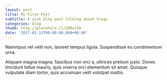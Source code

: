 ```yaml
---
layout: post
title: My First Post
subtitle: A sick blog post talking about blogs
categories: blog
thumb: http://placehold.it/300x150
date: '2017-02-13T00:00:00.000+00:00'
---
```

Nammpus vel velit non, laoreet tempus ligula. Suspendisse eu condimentum urna.

Aliquam magna magna, faucibus non orci a, ultrices pretium justo. Donec tincidunt tellus mauris, quis viverra orci elementum sit amet. Quisque vulputate diam tortor, quis accumsan velit volutpat mattis.